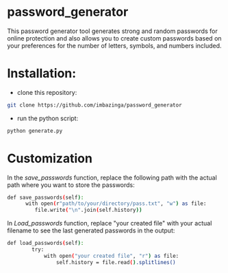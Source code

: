 # password_generator
This password generator tool generates strong and random passwords for online protection and also allows you to create custom passwords based on your preferences for the number of letters, symbols, and numbers included.
# Installation:
* clone this repository:
```bash
git clone https://github.com/imbazinga/password_generator
```
* run the python script:
```bash
python generate.py
```
# Customization
In the *save_passwords* function, replace the following path with the actual path where you want to store the passwords:
```bash
def save_passwords(self):
      with open(r"path/to/your/directory/pass.txt", "w") as file:
         file.write("\n".join(self.history))
```
In *Load_passwords* function, replace "your created file" with your actual filename to see the last generated passwords in the output:
```bash
def load_passwords(self):
        try:
            with open("your created file", "r") as file:
                self.history = file.read().splitlines()
```

